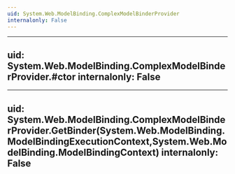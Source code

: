 ```yaml
---
uid: System.Web.ModelBinding.ComplexModelBinderProvider
internalonly: False
---
```


---
uid: System.Web.ModelBinding.ComplexModelBinderProvider.#ctor
internalonly: False
---

---
uid: System.Web.ModelBinding.ComplexModelBinderProvider.GetBinder(System.Web.ModelBinding.ModelBindingExecutionContext,System.Web.ModelBinding.ModelBindingContext)
internalonly: False
---
